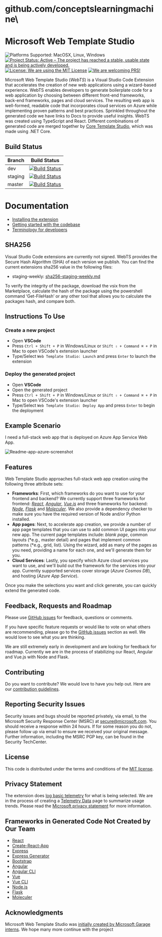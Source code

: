# github.com/conceptslearningmachine\

# Microsoft Web Template Studio

<img src="https://img.shields.io/badge/platform-linux--64%20%7C%20win--64%20%7C%20osx--64%20-lightgrey.svg" alt="Platforms Supported: MacOSX, Linux, Windows"/> <a href="https://www.repostatus.org/#active"><img src="https://www.repostatus.org/badges/latest/active.svg" alt="Project Status: Active – The project has reached a stable, usable state and is being actively developed." /></a> <a href="LICENSE"><img src="https://img.shields.io/badge/license-MIT-blue.svg" alt="License: We are using the MIT License"></a> <a href="CONTRIBUTING.md"><img src="https://img.shields.io/badge/PRs-Welcome-brightgreen.svg" alt="We are welcoming PRS!"></a>

Microsoft Web Template Studio (_WebTS_) is a Visual Studio Code Extension that accelerates the creation of new web applications using a
wizard-based experience. WebTS enables developers to generate boilerplate code for a web application
by choosing between different front-end frameworks, back-end frameworks, pages and cloud services.
The resulting web app is well-formed, readable code that incorporates cloud services on
Azure while implementing proven patterns and best practices. Sprinkled throughout the generated code we have links to
Docs to provide useful insights. WebTS was created using TypeScript and React. Different combinations of generated code
are merged together by [Core Template Studio](https://github.com/Microsoft/CoreTemplateStudio), which was made using .NET Core.

## Build Status

| Branch  |                                                                                                                Build Status                                                                                                                 |
| :------ | :-----------------------------------------------------------------------------------------------------------------------------------------------------------------------------------------------------------------------------------------: |
| dev     |    [![Build Status](https://winappstudio.visualstudio.com/Vegas/_apis/build/status/WebTemplateStudio%20-%20CI%20and%20Deploy?branchName=dev)](https://winappstudio.visualstudio.com/Vegas/_build/latest?definitionId=158&branchName=dev)    |
| staging |   [![Build Status](https://winappstudio.visualstudio.com/Vegas/_apis/build/status/webTS/webts.staging.version.create?branchName=staging)](https://winappstudio.visualstudio.com/Vegas/_build/latest?definitionId=161&branchName=staging)    |
| master  | [![Build Status](https://winappstudio.visualstudio.com/Vegas/_apis/build/status/WebTemplateStudio%20-%20CI%20and%20Deploy?branchName=master)](https://winappstudio.visualstudio.com/Vegas/_build/latest?definitionId=158&branchName=master) |

# Documentation

- [Installing the extension](/docs/install.md)
- [Getting started with the codebase](/docs/getting-started-developers.md)
- [Terminology for developers](/docs/terminology.md)

## SHA256

Visual Studio Code extensions are currently not signed. WebTS provides the Secure Hash Algorithm (SHA) of each version we publish. You can find the current extensions sha256 value in the following files:

- staging-weekly: [sha256-staging-weekly.md](sha256-staging-weekly.md)

To verify the integrity of the package, download the vsix from the Marketplace, calculate the hash of the package using the powershell command ‘Get-FileHash’ or any other tool that allows you to calculate the packages hash, and compare both.

## Instructions To Use

### Create a new project

- Open **VSCode**
- Press `Ctrl + Shift + P` in Windows/Linux or `Shift ⇧ + Command ⌘ + P` in Mac to open VSCode's extension launcher
- Type/Select `Web Template Studio: Launch` and press `Enter` to launch the extension

### Deploy the generated project

- Open **VSCode**
- Open the generated project
- Press `Ctrl + Shift + P` in Windows/Linux or `Shift ⇧ + Command ⌘ + P` in Mac to open VSCode's extension launcher
- Type/Select `Web Template Studio: Deploy App` and press `Enter` to begin the deployment

## Example Scenario

I need a full-stack web app that is deployed on Azure App Service Web App.

![Readme-app-azure-screenshot](./docs/resources/readme-app-azure-screenshot.png)

## Features

Web Template Studio approaches full-stack web app creation using the following three attribute sets:

- **Frameworks**: First, which frameworks do you want to use for your frontend and backend? We currently support three frameworks for frontend: _[React](https://reactjs.org/)_, _[Angular](https://angular.io/)_, _[Vue.js](https://vuejs.org/)_ and three frameworks for backend: _[Node](https://nodejs.org/en/)_, _[Flask](http://flask.pocoo.org/)_ and _[Moleculer](https://moleculer.services/)_. We also provide a dependency checker to make sure you have the required version of Node and/or Python installed.
- **App pages**: Next, to accelerate app creation, we provide a number of app page templates that you can use to add common UI pages into your new app. The current page templates include: _blank page_, common layouts (*e.g., master detail) and pages that implement common patterns (*e.g., grid, list). Using the wizard, add as many of the pages as you need, providing a name for each one, and we'll generate them for you.
- **Cloud Services**: Lastly, you specify which Azure cloud services you want to use, and we'll build out the framework for the services into your app. Currently supported services cover storage (_Azure Cosmos DB_), and hosting (_Azure App Service_).

Once you make the selections you want and click generate, you can quickly extend the generated code.

## Feedback, Requests and Roadmap

Please use [GitHub issues](https://github.com/Microsoft/WebTemplateStudio/issues) for feedback, questions or comments.

If you have specific feature requests or would like to vote on what others are recommending, please go to the [GitHub issues](https://github.com/Microsoft/WebTemplateStudio/issues) section as well. We would love to see what you are thinking.

We are still extremely early in development and are looking for feedback for roadmap. Currently we are in the process of stabilizing our React, Angular and Vue.js with Node and Flask.

## Contributing

Do you want to contribute? We would love to have you help out. Here are our [contribution guidelines](CONTRIBUTING.md).

## Reporting Security Issues

Security issues and bugs should be reported privately, via email, to the Microsoft Security Response Center (MSRC) at secure@microsoft.com. You should receive a response within 24 hours. If for some reason you do not, please follow up via email to ensure we received your original message. Further information, including the MSRC PGP key, can be found in the Security TechCenter.

## License

This code is distributed under the terms and conditions of the [MIT license](LICENSE.md).

## Privacy Statement

The extension does [log basic telemetry](docs/telemetry.md) for what is being selected. We are in the process of creating a [Telemetry Data](docs/telemetryData.md) page to summarize usage trends. Please read the [Microsoft privacy statement](http://go.microsoft.com/fwlink/?LinkId=521839) for more information.

## Frameworks in Generated Code Not Created by Our Team

- [React](https://reactjs.org/)
- [Create-React-App](https://github.com/facebook/create-react-app)
- [Express](https://expressjs.com/)
- [Express Generator](https://expressjs.com/en/starter/generator.html)
- [Bootstrap](https://getbootstrap.com/)
- [Angular](https://angular.io/)
- [Angular CLI](https://angular.io/cli)
- [Vue](https://vuejs.org/)
- [Vue CLI](https://cli.vuejs.org/)
- [Node.js](https://nodejs.org/en/)
- [Flask](http://flask.pocoo.org/)
- [Moleculer](https://moleculer.services)

## Acknowledgments

Microsoft Web Template Studio was [initially created by Microsoft Garage interns](docs/acknowledgments.md). We hope many more continue with the project
